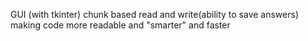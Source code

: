 GUI (with tkinter)
chunk based read and write(ability to save answers)
making code more readable and "smarter" and faster
